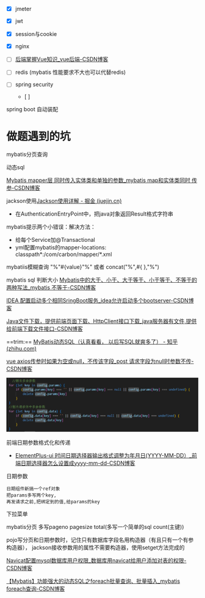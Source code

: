 - [x] jmeter
- [x] jwt
- [x] session与cookie
- [x] nginx
- [ ] [后端掌握Vue知识_vue后端-CSDN博客](https://blog.csdn.net/m0_49183244/article/details/121088087?utm_medium=distribute.pc_relevant.none-task-blog-2~default~baidujs_baidulandingword~default-8-121088087-blog-112475154.235^v39^pc_relevant_3m_sort_dl_base3&spm=1001.2101.3001.4242.5&utm_relevant_index=11)

- [ ] redis (mybatis 性能要求不大也可以代替redis)

- [ ] spring security
  - [ ]  



spring boot 自动装配



# 做题遇到的坑

mybatis分页查询

动态sql

[Mybatis mapper层 同时传入实体类和单独的参数_mybatis map和实体类同时 传参-CSDN博客](https://blog.csdn.net/qq_35387940/article/details/104775583)

jackson使用[Jackson使用详解 - 掘金 (juejin.cn)](https://juejin.cn/post/6844904166809157639)

- 在AuthenticationEntryPoint中，把java对象返回Result格式字符串

mybatis提示两个小错误：解决方法：

- 给每个Service加@Transactional
- yml配置mybatis的mapper-locations: classpath*:/com/carbon/mapper/*.xml

mybatiis模糊查询 "%"#{value}"%"  或者 concat("%",#{ },"%")

mybatis sql 判断大小 [Mybatis中的大于、小于、大于等于、小于等于、不等于的两种写法_mybatis 不等于-CSDN博客](https://blog.csdn.net/yuanmuchunpin/article/details/127487788?utm_medium=distribute.pc_relevant.none-task-blog-2~default~baidujs_baidulandingword~default-0-127487788-blog-110483385.235^v40^pc_relevant_anti_vip&spm=1001.2101.3001.4242.1&utm_relevant_index=3)

[IDEA 配置启动多个相同SringBoot服务_idea允许启动多个bootserver-CSDN博客](https://blog.csdn.net/qq_31519989/article/details/112254157)

[Java文件下载，提供前端页面下载、HttpClient接口下载_java服务器有文件,提供给前端下载文件接口-CSDN博客](https://blog.csdn.net/shenju2011/article/details/109547739)

==trim:== [MyBatis动态SQL（认真看看， 以后写SQL就爽多了） - 知乎 (zhihu.com)](https://zhuanlan.zhihu.com/p/165092050)

[vue axios传参时如果为空或null，不传该字段_post 请求字段为null时参数不传-CSDN博客](https://blog.csdn.net/yf18040578780/article/details/126365732?utm_medium=distribute.pc_relevant.none-task-blog-2~default~baidujs_baidulandingword~default-0-126365732-blog-115033039.235^v40^pc_relevant_anti_vip&spm=1001.2101.3001.4242.1&utm_relevant_index=3)

![image-20240107151548319](./待学习imgs/image-20240107151548319.png)

前端日期参数格式化和传递

- [ElementPlus-ui 时间日期选择器输出格式调整为年月日(YYYY-MM-DD）_前端日期选择器怎么设置成yyyy-mm-dd-CSDN博客](https://blog.csdn.net/weixin_57997644/article/details/131864287)

日期参数

```
日期组件新搞一个ref对象
把params多写两个key,
再发请求之前,把绑定到的值,给params的key
```

下拉菜单

mybatis分页 多写pageno pagesize total(多写一个简单的sql count(主键))

pojo写分页和日期参数时，记住只有数据库字段名用构造器（有且只有一个有参构造器）， jackson接收参数用的属性不需要构造器，使用setget方法完成的

[Navicat配置mysql数据库用户权限_数据库用navicat给用户添加对表的权限-CSDN博客](https://blog.csdn.net/qq_21187515/article/details/92618885)

[【Mybatis】功能强大的动态SQL之foreach批量查询、批量插入_mybatis foreach查询-CSDN博客](https://blog.csdn.net/Bcoder_m/article/details/119571146)

